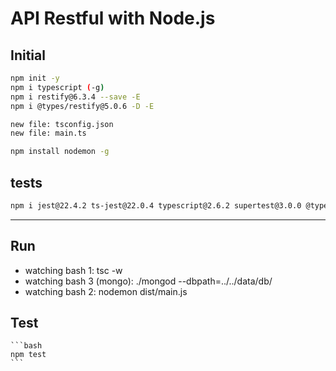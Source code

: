 # API Restful with Node.js

## Initial

```bash
npm init -y
npm i typescript (-g)
npm i restify@6.3.4 --save -E
npm i @types/restify@5.0.6 -D -E

new file: tsconfig.json
new file: main.ts

npm install nodemon -g
```

## tests

```bash
npm i jest@22.4.2 ts-jest@22.0.4 typescript@2.6.2 supertest@3.0.0 @types/jest@22.1.2 @types/supertest@2.0.4 -D -E
```

-------

## Run

- watching bash 1: tsc -w
- watching bash 3 (mongo): ./mongod --dbpath=../../data/db/
- watching bash 2: nodemon dist/main.js

## Test

    ```bash
    npm test
    ```